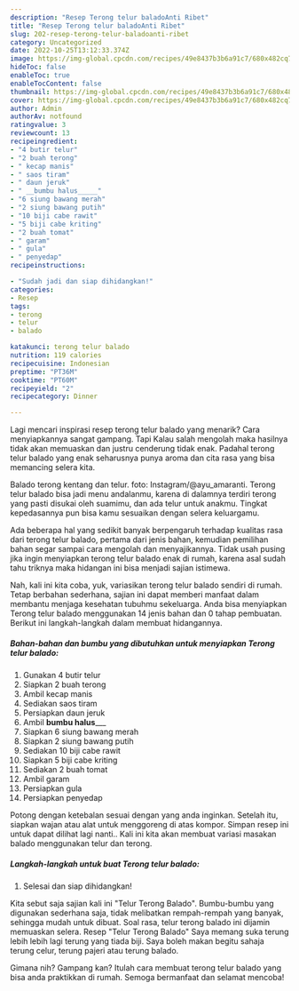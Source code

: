 ```yaml
---
description: "Resep Terong telur baladoAnti Ribet"
title: "Resep Terong telur baladoAnti Ribet"
slug: 202-resep-terong-telur-baladoanti-ribet
category: Uncategorized
date: 2022-10-25T13:12:33.374Z
image: https://img-global.cpcdn.com/recipes/49e8437b3b6a91c7/680x482cq70/terong-telur-balado-foto-resep-utama.jpg
hideToc: false
enableToc: true
enableTocContent: false
thumbnail: https://img-global.cpcdn.com/recipes/49e8437b3b6a91c7/680x482cq70/terong-telur-balado-foto-resep-utama.jpg
cover: https://img-global.cpcdn.com/recipes/49e8437b3b6a91c7/680x482cq70/terong-telur-balado-foto-resep-utama.jpg
author: Admin
authorAv: notfound
ratingvalue: 3
reviewcount: 13
recipeingredient:
- "4 butir telur"
- "2 buah terong"
- " kecap manis"
- " saos tiram"
- " daun jeruk"
- " __bumbu halus_____"
- "6 siung bawang merah"
- "2 siung bawang putih"
- "10 biji cabe rawit"
- "5 biji cabe kriting"
- "2 buah tomat"
- " garam"
- " gula"
- " penyedap"
recipeinstructions:

- "Sudah jadi dan siap dihidangkan!"
categories:
- Resep
tags:
- terong
- telur
- balado

katakunci: terong telur balado 
nutrition: 119 calories
recipecuisine: Indonesian
preptime: "PT36M"
cooktime: "PT60M"
recipeyield: "2"
recipecategory: Dinner

---
```



Lagi mencari inspirasi resep terong telur balado yang menarik? Cara menyiapkannya sangat gampang. Tapi Kalau salah mengolah maka hasilnya tidak akan memuaskan dan justru cenderung tidak enak. Padahal terong telur balado yang enak seharusnya punya aroma dan cita rasa yang bisa memancing selera kita.


Balado terong kentang dan telur. foto: Instagram/@ayu_amaranti. Terong telur balado bisa jadi menu andalanmu, karena di dalamnya terdiri terong yang pasti disukai oleh suamimu, dan ada telur untuk anakmu. Tingkat kepedasannya pun bisa kamu sesuaikan dengan selera keluargamu.

Ada beberapa hal yang sedikit banyak berpengaruh terhadap kualitas rasa dari terong telur balado, pertama dari jenis bahan, kemudian pemilihan bahan segar sampai cara mengolah dan menyajikannya. Tidak usah pusing jika ingin menyiapkan terong telur balado enak di rumah, karena asal sudah tahu triknya maka hidangan ini bisa menjadi sajian istimewa.


Nah, kali ini kita coba, yuk, variasikan terong telur balado sendiri di rumah. Tetap berbahan sederhana, sajian ini dapat memberi manfaat dalam membantu menjaga kesehatan tubuhmu sekeluarga. Anda bisa menyiapkan Terong telur balado menggunakan 14 jenis bahan dan 0 tahap pembuatan. Berikut ini langkah-langkah dalam membuat hidangannya.

<!--inarticleads1-->

##### Bahan-bahan dan bumbu yang dibutuhkan untuk menyiapkan Terong telur balado:

1. Gunakan 4 butir telur
1. Siapkan 2 buah terong
1. Ambil  kecap manis
1. Sediakan  saos tiram
1. Persiapkan  daun jeruk
1. Ambil  __bumbu halus_____
1. Siapkan 6 siung bawang merah
1. Siapkan 2 siung bawang putih
1. Sediakan 10 biji cabe rawit
1. Siapkan 5 biji cabe kriting
1. Sediakan 2 buah tomat
1. Ambil  garam
1. Persiapkan  gula
1. Persiapkan  penyedap


Potong dengan ketebalan sesuai dengan yang anda inginkan. Setelah itu, siapkan wajan atau alat untuk menggoreng di atas kompor. Simpan resep ini untuk dapat dilihat lagi nanti.. Kali ini kita akan membuat variasi masakan balado menggunakan telur dan terong. 

<!--inarticleads2-->

##### Langkah-langkah untuk buat Terong telur balado:


1. Selesai dan siap dihidangkan!

Kita sebut saja sajian kali ini &#34;Telur Terong Balado&#34;. Bumbu-bumbu yang digunakan sederhana saja, tidak melibatkan rempah-rempah yang banyak, sehingga mudah untuk dibuat. Soal rasa, telur terong balado ini dijamin memuaskan selera. Resep &#34;Telur Terong Balado&#34; Saya memang suka terung lebih lebih lagi terung yang tiada biji. Saya boleh makan begitu sahaja terung celur, terung pajeri atau terung balado. 

Gimana nih? Gampang kan? Itulah cara membuat terong telur balado yang bisa anda praktikkan di rumah. Semoga bermanfaat dan selamat mencoba!
